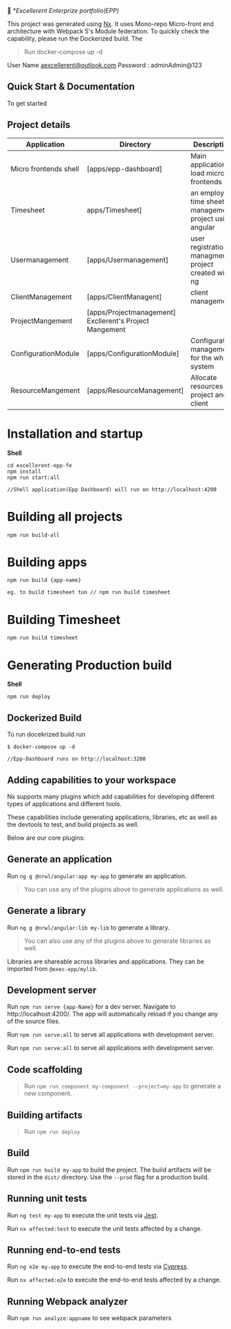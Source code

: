 

🔎 **Excellerent Enterprize portfolio(EPP)*

This project was generated using [Nx](https://nx.dev). It uses Mono-repo Micro-front end architecture with Webpack 5's Module federation. 
To quickly check the capability, please run the Dockerized build. The
> Run docker-compose up -d

User Name aexcellerent@outlook.com Password : adminAdmin@123

## Quick Start & Documentation
To get started 


## Project details

| Application | Directory | Description |
| ------ | ------ | ------ |
| Micro frontends shell | [apps/epp-dashboard] | Main application to load micro frontends |
| Timesheet | apps/Timesheet] | an employee time sheet management project using angular |
| Usermanagement | [apps/Usermanagement] |user registration managment project created with ng|
| ClientManagement| [apps/ClientManagent] |client management |
| ProjectMangement| [apps/Projectmanagement] Excllerent's Project Mangement |
| ConfigurationModule| [apps/ConfigurationModule] |Configuration management for the whole system |
| ResourceMangement| [apps/ResourceManagement] |Allocate resources to project and client |

# Installation and startup
**Shell**
```
cd excellerent-epp-fe
npm install
npm run start:all
```
```
//Shell application(Epp Dashboard) will run on http://localhost:4200
```

# Building all projects
```
npm run build-all
```

# Building apps
```
npm run build {app-name}
```

```
eg. to build timesheet tun // npm run build timesheet
```

# Building Timesheet
```
npm run build timesheet
```




# Generating Production build
**Shell**
```
npm run deploy
```



## Dockerized Build
To run docekrized build run
```
$ docker-compose up -d
```
```
//Epp-Dashboard runs on http://localhost:3200
```

## Adding capabilities to your workspace

Nx supports many plugins which add capabilities for developing different types of applications and different tools.

These capabilities include generating applications, libraries, etc as well as the devtools to test, and build projects as well.

Below are our core plugins:


## Generate an application

Run `ng g @nrwl/angular:app my-app` to generate an application.

> You can use any of the plugins above to generate applications as well.

## Generate a library

Run `ng g @nrwl/angular:lib my-lib` to generate a library.

> You can also use any of the plugins above to generate libraries as well.

Libraries are shareable across libraries and applications. They can be imported from `@exec-epp/mylib`.

## Development server

Run `npm run serve {app-Name}` for a dev server. Navigate to http://localhost:4200/. The app will automatically reload if you change any of the source files.


Run `npm run serve:all` to serve all applications with development server.

Run `npm run serve:all` to serve all applications with development server.
## Code scaffolding

> Run `npm run component my-component --project=my-app` to generate a new component.

## Building artifacts

> Run `npm run deploy` 

## Build

Run `npm run build my-app` to build the project. The build artifacts will be stored in the `dist/` directory. Use the `--prod` flag for a production build.


## Running unit tests

Run `ng test my-app` to execute the unit tests via [Jest](https://jestjs.io).

Run `nx affected:test` to execute the unit tests affected by a change.

## Running end-to-end tests

Run `ng e2e my-app` to execute the end-to-end tests via [Cypress](https://www.cypress.io).

Run `nx affected:e2e` to execute the end-to-end tests affected by a change.

## Running Webpack analyzer

Run `npm run analyze:appname` to see webpack parameters
